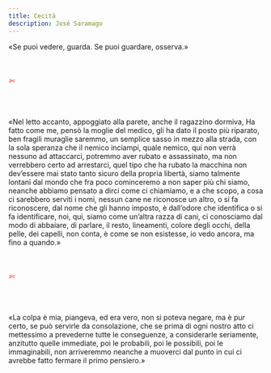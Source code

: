 ```yaml
---
title: Cecità
description: José Saramago
---
```

«Se puoi vedere, guarda. Se puoi guardare, osserva.»

&nbsp;

###### <span style="color:red">✄</span>

&nbsp;

«Nel letto accanto, appoggiato alla parete, anche il ragazzino dormiva, Ha fatto come me, pensò la moglie del medico, gli ha dato il posto più riparato, ben fragili muraglie saremmo, un semplice sasso in mezzo alla strada, con la sola speranza che il nemico inciampi, quale nemico, qui non verrà nessuno ad attaccarci, potremmo aver rubato e assassinato, ma non verrebbero certo ad arrestarci, quel tipo che ha rubato la macchina non devʼessere mai stato tanto sicuro della propria libertà, siamo talmente lontani dal mondo che fra poco cominceremo a non saper più chi siamo, neanche abbiamo pensato a dirci come ci chiamiamo, e a che scopo, a cosa ci sarebbero serviti i nomi, nessun cane ne riconosce un altro, o si fa riconoscere, dal nome che gli hanno imposto, è dallʼodore che identifica o si fa identificare, noi, qui, siamo come unʼaltra razza di cani, ci conosciamo dal modo di abbaiare, di parlare, il resto, lineamenti, colore degli occhi, della pelle, dei capelli, non conta, è come se non esistesse, io vedo ancora, ma fino a quando.»

&nbsp;

###### <span style="color:red">✄</span>

&nbsp;

«La colpa è mia, piangeva, ed era vero, non si poteva negare, ma è pur certo, se può servirle da consolazione, che se prima di ogni nostro atto ci mettessimo a prevederne tutte le conseguenze, a considerarle seriamente, anzitutto quelle immediate, poi le probabili, poi le possibili, poi le immaginabili, non arriveremmo neanche a muoverci dal punto in cui ci avrebbe fatto fermare il primo pensiero.»
